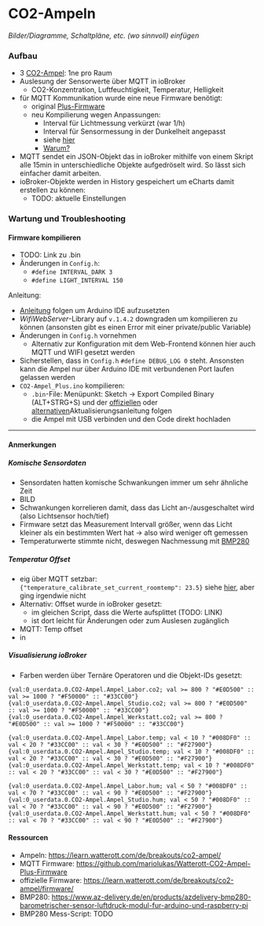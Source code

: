 # CO2-Ampeln

*Bilder/Diagramme, Schaltpläne, etc. (wo sinnvoll) einfügen*

<!-- → Verwendung: Was macht das? Wie kann man das benutzen?, … -->

### Aufbau
<!-- → z.B.: Verkabelung, Infrastruktur, Ort,  -->
- 3 [CO2-Ampel](https://learn.watterott.com/de/breakouts/co2-ampel/): 1ne pro Raum
- Auslesung der Sensorwerte über MQTT in ioBroker
  - CO2-Konzentration, Luftfeuchtigkeit, Temperatur, Helligkeit
- für MQTT Kommunikation wurde eine neue Firmware benötigt:
  - original [Plus-Firmware](https://github.com/mariolukas/Watterott-CO2-Ampel-Plus-Firmware/releases/tag/v.3.0.1)
  - neu Kompilierung wegen Anpassungen:
    - Interval für Lichtmessung verkürzt (war 1/h)
    - Interval für Sensormessung in der Dunkelheit angepasst
    - siehe [hier](#firmware-kompilieren)
    - [Warum?](#firmware-probleme)
- MQTT sendet ein JSON-Objekt das in ioBroker mithilfe von einem Skript alle 15min in unterschiedliche Objekte aufgedröselt wird. So lässt sich einfacher damit arbeiten.
- ioBroker-Objekte werden in History gespeichert um eCharts damit erstellen zu können:
  - TODO: aktuelle Einstellungen

### Wartung und Troubleshooting
<!-- → Wie kommt man ran?, Was kann man einfach ändern?, Bugs, die uns begegnet sind und wie sie gelöst wurden, … -->

#### Firmware kompilieren
- TODO: Link zu .bin
- Änderungen in `Config.h`:
  - `#define INTERVAL_DARK 3`
  - `#define LIGHT_INTERVAL 150`

Anleitung:
- [Anleitung](https://github.com/mariolukas/Watterott-CO2-Ampel-Plus-Firmware#eigene-ampel-version-aus-den-quellen-kompilieren) folgen um Arduino IDE aufzusetzten
- *WifiWebServer*-Library auf `v.1.4.2` downgraden um kompilieren zu können (ansonsten gibt es einen Error mit einer private/public Variable)
- Änderungen in `Config.h` vornehmen
  - Alternativ zur Konfiguration mit dem Web-Frontend können hier auch MQTT und WIFI gesetzt werden
- Sicherstellen, dass in `Config.h` `#define DEBUG_LOG 0` steht. Ansonsten kann die Ampel nur über Arduino IDE mit verbundenen Port laufen gelassen werden
- `CO2-Ampel_Plus.ino` kompilieren:
  - `.bin`-File: Menüpunkt: Sketch -> Export Compiled Binary (ALT+STRG+S) und der   [offiziellen](https://learn.watterott.com/de/breakouts/co2-ampel/firmware/#aktualisierungsanleitung) oder [alternativen](https://github.com/mariolukas/Watterott-CO2-Ampel-Plus-Firmware?tab=readme-ov-file#neue-ampel-firmware-version-installieren)Aktualisierungsanleitung folgen 
  - die Ampel mit USB verbinden und den Code direkt hochladen

---

#### Anmerkungen
<!-- → Zusätzlicher Punkt für Notizen/Anmerkungen, etc. (wenn nichts wichtiges, dann weglassen) -->

##### Komische Sensordaten
- Sensordaten hatten komische Schwankungen immer um sehr ähnliche Zeit
- BILD
- Schwankungen korrelieren damit, dass das Licht an-/ausgeschaltet wird (also Lichtsensor hoch/tief)
- Firmware setzt das Measurement Intervall größer, wenn das Licht kleiner als ein bestimmten Wert hat -> also wird weniger oft gemessen
- Temperaturwerte stimmte nicht, deswegen Nachmessung mit [BMP280](https://www.az-delivery.de/en/products/azdelivery-bmp280-barometrischer-sensor-luftdruck-modul-fur-arduino-und-raspberry-pi)

##### Temperatur Offset
- eig über MQTT setzbar: `{"temperature_calibrate_set_current_roomtemp": 23.5}` siehe [hier](https://github.com/mariolukas/Watterott-CO2-Ampel-Plus-Firmware?tab=readme-ov-file#neue-ampel-firmware-version-installieren), aber ging irgendwie nicht
- Alternativ: Offset wurde in ioBroker gesetzt:
  - im gleichen Script, dass die Werte aufsplittet (TODO: LINK)
  - ist dort leicht für Änderungen oder zum Auslesen zugänglich
- MQTT: Temp offset
- in 

##### Visualisierung ioBroker
- Farben werden über Ternäre Operatoren und die Objekt-IDs gesetzt:
```
{val:0_userdata.0.CO2-Ampel.Ampel_Labor.co2; val >= 800 ? "#E0D500" :: val >= 1000 ? "#F50000" :: "#33CC00"}
{val:0_userdata.0.CO2-Ampel.Ampel_Studio.co2; val >= 800 ? "#E0D500" :: val >= 1000 ? "#F50000" :: "#33CC00"}
{val:0_userdata.0.CO2-Ampel.Ampel_Werkstatt.co2; val >= 800 ? "#E0D500" :: val >= 1000 ? "#F50000" :: "#33CC00"}

{val:0_userdata.0.CO2-Ampel.Ampel_Labor.temp; val < 10 ? "#008DF0" :: val < 20 ? "#33CC00" :: val < 30 ? "#E0D500" :: "#F27900"}
{val:0_userdata.0.CO2-Ampel.Ampel_Studio.temp; val < 10 ? "#008DF0" :: val < 20 ? "#33CC00" :: val < 30 ? "#E0D500" :: "#F27900"}
{val:0_userdata.0.CO2-Ampel.Ampel_Werkstatt.temp; val < 10 ? "#008DF0" :: val < 20 ? "#33CC00" :: val < 30 ? "#E0D500" :: "#F27900"}

{val:0_userdata.0.CO2-Ampel.Ampel_Labor.hum; val < 50 ? "#008DF0" :: val < 70 ? "#33CC00" :: val < 90 ? "#E0D500" :: "#F27900"}
{val:0_userdata.0.CO2-Ampel.Ampel_Studio.hum; val < 50 ? "#008DF0" :: val < 70 ? "#33CC00" :: val < 90 ? "#E0D500" :: "#F27900"}
{val:0_userdata.0.CO2-Ampel.Ampel_Werkstatt.hum; val < 50 ? "#008DF0" :: val < 70 ? "#33CC00" :: val < 90 ? "#E0D500" :: "#F27900"}
```

#### Ressourcen 
<!-- → Verwendete Tutorials, Materialien, Quellenangaben, etc. (wenn nichts wichtiges, dann weglassen) -->
- Ampeln: https://learn.watterott.com/de/breakouts/co2-ampel/
- MQTT Firmware: https://github.com/mariolukas/Watterott-CO2-Ampel-Plus-Firmware
- offizielle Firmware: https://learn.watterott.com/de/breakouts/co2-ampel/firmware/
- BMP280: https://www.az-delivery.de/en/products/azdelivery-bmp280-barometrischer-sensor-luftdruck-modul-fur-arduino-und-raspberry-pi
- BMP280 Mess-Script: TODO

